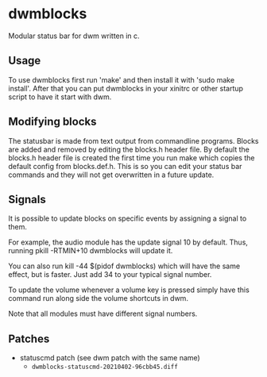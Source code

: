 # dwmblocks
Modular status bar for dwm written in c.

## Usage
To use dwmblocks first run 'make' and then install it with 'sudo make install'.
After that you can put dwmblocks in your xinitrc or other startup script to have it start with dwm.

## Modifying blocks
The statusbar is made from text output from commandline programs.
Blocks are added and removed by editing the blocks.h header file.
By default the blocks.h header file is created the first time you run make which copies the default config from blocks.def.h.
This is so you can edit your status bar commands and they will not get overwritten in a future update.

## Signals
It is possible to update blocks on specific events by assigning a signal to them.

For example, the audio module has the update signal 10 by default. Thus, running pkill -RTMIN+10 dwmblocks will update it.

You can also run kill -44 $(pidof dwmblocks) which will have the same effect, but is faster. Just add 34 to your typical signal number.

To update the volume whenever a volume key is pressed simply have this command run along side the volume shortcuts in dwm.

Note that all modules must have different signal numbers.

## Patches
- statuscmd patch (see dwm patch with the same name)
    - `dwmblocks-statuscmd-20210402-96cbb45.diff`

